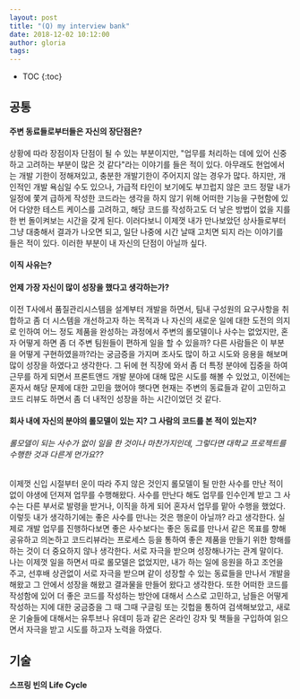 ```yaml
---
layout: post
title: "(Q) my interview bank"
date: 2018-12-02 10:12:00
author: gloria
tags:
---
```


* TOC
{:toc}

## 공통
#### 주변 동료들로부터들은 자신의 장단점은?
상황에 따라 장점이자 단점이 될 수 있는 부분이지만, "업무를 처리하는 데에 있어 신중하고 고려하는 부분이 많은 것 같다"라는 이야기를 들은 적이 있다. 아무래도 현업에서는 개발 기한이 정해져있고, 충분한 개발기한이 주어지지 않는 경우가 많다. 하지만, 개인적인 개발 욕심일 수도 있으나, 가급적 타인이 보기에도 부끄럽지 않은 코드 정말 내가 일정에 쫓겨 급하게 작성한 코드라는 생각을 하지 않기 위해 어떠한 기능을 구현함에 있어 다양한 테스트 케이스를 고려하고, 해당 코드를 작성하고도 더 낳은 방법이 없을 지를 한 번 돌이켜보는 시간을 갖게 된다.
이러다보니 이제껏 내가 만나보았던 상사들로부터 그냥 대충해서 결과가 나오면 되고, 일단 나중에 시간 날때 고치면 되지 라는 이야기를 들은 적이 있다. 이러한 부분이 내 자신의 단점이 아닐까 싶다.



#### 이직 사유는?



#### 언제 가장 자신이 많이 성장을 했다고 생각하는가?
이전 T사에서 품질관리시스템을 설계부터 개발을 하면서, 팀내 구성원의 요구사항을 취합하고 좀 더 시스템을 개선하고자 하는 목적과 나 자신의 새로운 일에 대한 도전의 의지로 인하여 어느 정도 제품을 완성하는 과정에서 주변의 롤모델이나 사수는 없었지만, 혼자 어떻게 하면 좀 더 주변 팀원들이 편하게 일을 할 수 있을까? 다른 사람들은 이 부분을 어떻게 구현하였을까?라는 궁금증을 가지며 조사도 많이 하고 시도와 응용을 해보며 많이 성장을 하였다고 생각한다. 그 뒤에 현 직장에 와서 좀 더 특정 분야에 집중을 하여 근무를 하게 되면서 프론트앤드 개발 분야에 대해 많은 시도를 해볼 수 있었고, 이전에는 혼자서 해당 문제에 대한 고민을 했어야 햇다면 현재는 주변의 동료들과 같이 고민하고 코드 리뷰도 하면서 좀 더 내적인 성장을 하는 시간이었던 것 같다.


#### 회사 내에 자신의 분야의 롤모델이 있는 지? 그 사람의 코드를 본 적이 있는지?
###### 롤모델이 되는 사수가 없이 일을 한 것이나 마찬가지인데, 그렇다면 대학교 프로젝트를 수행한 것과 다른게 먼가요??
이제껏 신입 시절부터 운이 따라 주지 않은 것인지 롤모델이 될 만한 사수를 만난 적이 없이 야생에 던져져 업무를 수행해왔다. 사수를 만난다 해도 업무를 인수인계 받고 그 사수는 다른 부서로 발령을 받거나, 이직을 하게 되어 혼자서 업무를 맡아 수행을 했었다. 이렇듯 내가 생각하기에는 좋은 사수를 만나는 것은 행운이 아닐까? 라고 생각한다.
실제로 개발 업무를 진행하다보면 좋은 사수보다는 좋은 동료를 만나서 같은 목표를 향해 공유하고 의논하고 코드리뷰라는 프로세스 등을 통하여  좋은 제품을 만들기 위한 항해를 하는 것이 더 중요하지 않나 생각한다. 서로 자극을 받으며 성장해나가는 관계 말이다. 
나는 이제껏 일을 하면서 따로 롤모델은 없었지만, 내가 하는 일에 응원을 하고 조언을 주고, 선후배 상관없이 서로 자극을 받으며 같이 성장할 수 있는 동료들을 만나서 개발을 해왔고 그 안에서 성장을 해왔고 결과물을 만들어 왔다고 생각한다.
또한 어떠한 코드를 작성함에 있어 더 좋은 코드를 작성하는 방안에 대해서 스스로 고민하고, 남들은 어떻게 작성하는 지에 대한 궁금증을 그 때 그때 구글링 또는 깃헙을 통하여 검색해보았고, 새로운 기술들에 대해서는 유투브나 유데미 등과 같은 온라인 강자 및 책들을 구입하여 읽으면서 자극을 받고 시도를 하고자 노력을 하였다.



## 기술
#### 스프링 빈의 Life Cycle



